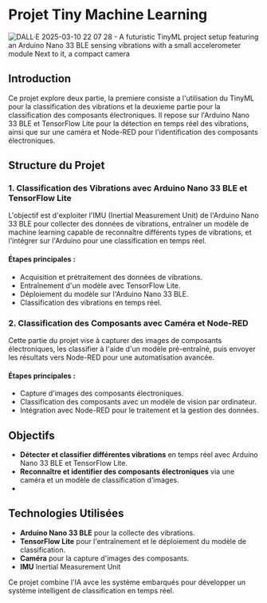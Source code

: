 # Projet Tiny Machine Learning

![DALL·E 2025-03-10 22 07 28 - A futuristic TinyML project setup featuring an Arduino Nano 33 BLE sensing vibrations with a small accelerometer module  Next to it, a compact camera ](https://github.com/user-attachments/assets/d65caabb-3160-4357-8bb6-755100cd6fbe)

## Introduction
Ce projet explore deux partie, la premiere consiste a l'utilisation du TinyML pour la classification des vibrations et la deuxieme partie pour la classification des composants électroniques. Il repose sur l'Arduino Nano 33 BLE et TensorFlow Lite pour la détection en temps réel des vibrations, ainsi que sur une caméra et Node-RED pour l'identification des composants électroniques.

## Structure du Projet

### 1. Classification des Vibrations avec Arduino Nano 33 BLE et TensorFlow Lite
L'objectif est d'exploiter l'IMU (Inertial Measurement Unit) de l'Arduino Nano 33 BLE pour collecter des données de vibrations, entraîner un modèle de machine learning capable de reconnaître différents types de vibrations, et l'intégrer sur l'Arduino pour une classification en temps réel.

#### Étapes principales :
- Acquisition et prétraitement des données de vibrations.
- Entraînement d'un modèle avec TensorFlow Lite.
- Déploiement du modèle sur l'Arduino Nano 33 BLE.
- Classification des vibrations en temps réel.

### 2. Classification des Composants avec Caméra et Node-RED
Cette partie du projet vise à capturer des images de composants électroniques, les classifier à l'aide d'un modèle pré-entraîné, puis envoyer les résultats vers Node-RED pour une automatisation avancée.

#### Étapes principales :
- Capture d'images des composants électroniques.
- Classification des composants avec un modèle de vision par ordinateur.
- Intégration avec Node-RED pour le traitement et la gestion des données.

## Objectifs
- **Détecter et classifier différentes vibrations** en temps réel avec Arduino Nano 33 BLE et TensorFlow Lite.
- **Reconnaître et identifier des composants électroniques** via une caméra et un modèle de classification d’images.
- 
## Technologies Utilisées
- **Arduino Nano 33 BLE** pour la collecte des vibrations.
- **TensorFlow Lite** pour l'entraînement et le déploiement du modèle de classification.
- **Caméra** pour la capture d'images des composants.
- **IMU** Inertial Measurement Unit

Ce projet combine l'IA avce les système embarqués pour développer un système intelligent de classification en temps réel.
